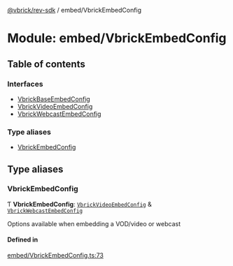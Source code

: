 [@vbrick/rev-sdk](../README.md) / embed/VbrickEmbedConfig

# Module: embed/VbrickEmbedConfig

## Table of contents

### Interfaces

- [VbrickBaseEmbedConfig](../interfaces/embed_VbrickEmbedConfig.VbrickBaseEmbedConfig.md)
- [VbrickVideoEmbedConfig](../interfaces/embed_VbrickEmbedConfig.VbrickVideoEmbedConfig.md)
- [VbrickWebcastEmbedConfig](../interfaces/embed_VbrickEmbedConfig.VbrickWebcastEmbedConfig.md)

### Type aliases

- [VbrickEmbedConfig](embed_VbrickEmbedConfig.md#vbrickembedconfig)

## Type aliases

### VbrickEmbedConfig

Ƭ **VbrickEmbedConfig**: [`VbrickVideoEmbedConfig`](../interfaces/embed_VbrickEmbedConfig.VbrickVideoEmbedConfig.md) & [`VbrickWebcastEmbedConfig`](../interfaces/embed_VbrickEmbedConfig.VbrickWebcastEmbedConfig.md)

Options available when embedding a VOD/video or webcast

#### Defined in

[embed/VbrickEmbedConfig.ts:73](https://github.com/vbrick/rev-sdk-js/blob/a752b53/src/embed/VbrickEmbedConfig.ts#L73)

